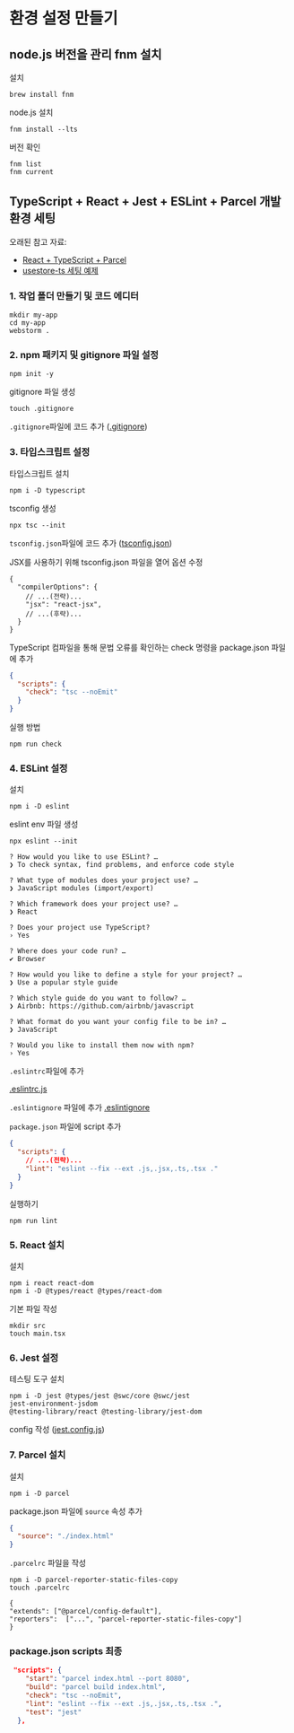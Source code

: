 # 환경 설정 만들기

## node.js 버전을 관리 fnm 설치

설치

```text
brew install fnm
```

node.js 설치

```text
fnm install --lts
```

버전 확인

```text
fnm list
fnm current
```

## TypeScript + React + Jest + ESLint + Parcel 개발 환경 세팅

오래된 참고 자료:

- [React + TypeScript + Parcel](https://github.com/ahastudio/CodingLife/tree/main/20211008/react)
- [usestore-ts 세팅 예제](https://github.com/ahastudio/CodingLife/tree/main/20220726/react)

### 1. 작업 폴더 만들기 및 코드 에디터

```text
mkdir my-app
cd my-app
webstorm .
```

### 2. npm 패키지 및 gitignore 파일 설정

```text
npm init -y
```

gitignore 파일 생성

```text
touch .gitignore
```

`.gitignore`파일에 코드 추가
([.gitignore](https://github.com/toptal/gitignore.io/blob/master/.gitignore))

### 3. 타입스크립트 설정

타입스크립트 설치

```text
npm i -D typescript
```

tsconfig 생성

```text
npx tsc --init
```

`tsconfig.json`파일에 코드 추가
([tsconfig.json](https://github.com/ahastudio/CodingLife/blob/main/20230113/react/tsconfig.json))

JSX를 사용하기 위해 tsconfig.json 파일을 열어 옵션 수정

```text
{
  "compilerOptions": {
    // ...(전략)...
    "jsx": "react-jsx",
    // ...(후략)...
  }
}

```

TypeScript 컴파일을 통해 문법 오류를 확인하는
check 명령을 package.json 파일에 추가

```json
{
  "scripts": {
    "check": "tsc --noEmit"
  }
}
```

실행 방법

```text
npm run check
```

### 4. ESLint 설정

설치

```text
npm i -D eslint
```

eslint env 파일 생성

```text
npx eslint --init
```

```text
? How would you like to use ESLint? …
❯ To check syntax, find problems, and enforce code style

? What type of modules does your project use? …
❯ JavaScript modules (import/export)

? Which framework does your project use? …
❯ React

? Does your project use TypeScript?
› Yes

? Where does your code run? …
✔ Browser

? How would you like to define a style for your project? …
❯ Use a popular style guide

? Which style guide do you want to follow? …
❯ Airbnb: https://github.com/airbnb/javascript

? What format do you want your config file to be in? …
❯ JavaScript

? Would you like to install them now with npm?
› Yes
```

`.eslintrc`파일에 추가

[.eslintrc.js](https://github.com/rara-record/frontend-survival-week01/blob/rara-record/.eslintrc.js)

`.eslintignore` 파일에 추가
[.eslintignore](https://github.com/rara-record/react-settings/blob/main/.eslintignore)

`package.json` 파일에 script 추가

```json
{
  "scripts": {
    // ...(전략)...
    "lint": "eslint --fix --ext .js,.jsx,.ts,.tsx ."
  }
}
```

실행하기

```text
npm run lint
```

### 5. React 설치

설치

```text
npm i react react-dom
npm i -D @types/react @types/react-dom
```

기본 파일 작성

```text
mkdir src
touch main.tsx
```

### 6. Jest 설정

테스팅 도구 설치

```text
npm i -D jest @types/jest @swc/core @swc/jest
jest-environment-jsdom
@testing-library/react @testing-library/jest-dom
```

config 작성 ([jest.config.js](https://github.com/rara-record/frontend-survival-week01/blob/rara-record/jest.config.js))

### 7. Parcel 설치

설치

```text
npm i -D parcel
```

package.json 파일에 `source` 속성 추가

```json
{
  "source": "./index.html"
}
```

`.parcelrc` 파일을 작성

```text
npm i -D parcel-reporter-static-files-copy
touch .parcelrc
```

```text
{
"extends": ["@parcel/config-default"],
"reporters":  ["...", "parcel-reporter-static-files-copy"]
}
```

### package.json scripts 최종

```json
 "scripts": {
    "start": "parcel index.html --port 8080",
    "build": "parcel build index.html",
    "check": "tsc --noEmit",
    "lint": "eslint --fix --ext .js,.jsx,.ts,.tsx .",
    "test": "jest"
  },
```
